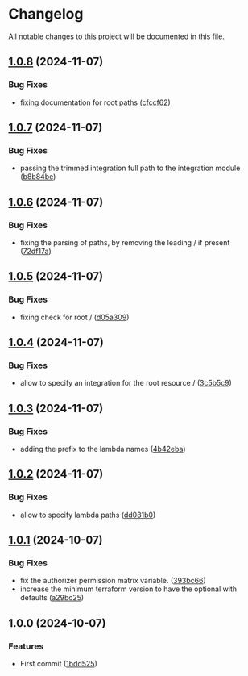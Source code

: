 # Changelog

All notable changes to this project will be documented in this file.

## [1.0.8](https://github.com/KevinDeNotariis/terraform-aws-rest-apigateway/compare/v1.0.7...v1.0.8) (2024-11-07)


### Bug Fixes

* fixing documentation for root paths ([cfccf62](https://github.com/KevinDeNotariis/terraform-aws-rest-apigateway/commit/cfccf62f0f476f5d4cff5745ecd21eff1aaf290b))

## [1.0.7](https://github.com/KevinDeNotariis/terraform-aws-rest-apigateway/compare/v1.0.6...v1.0.7) (2024-11-07)


### Bug Fixes

* passing the trimmed integration full path to the integration module ([b8b84be](https://github.com/KevinDeNotariis/terraform-aws-rest-apigateway/commit/b8b84be64f6509e1433719539541077cc0a56f8c))

## [1.0.6](https://github.com/KevinDeNotariis/terraform-aws-rest-apigateway/compare/v1.0.5...v1.0.6) (2024-11-07)


### Bug Fixes

* fixing the parsing of paths, by removing the leading / if present ([72df17a](https://github.com/KevinDeNotariis/terraform-aws-rest-apigateway/commit/72df17a7f343646a4644fe47f26bd059e8169f10))

## [1.0.5](https://github.com/KevinDeNotariis/terraform-aws-rest-apigateway/compare/v1.0.4...v1.0.5) (2024-11-07)


### Bug Fixes

* fixing check for root / ([d05a309](https://github.com/KevinDeNotariis/terraform-aws-rest-apigateway/commit/d05a309758480d8c2304d39ee3e1172f6f928560))

## [1.0.4](https://github.com/KevinDeNotariis/terraform-aws-rest-apigateway/compare/v1.0.3...v1.0.4) (2024-11-07)


### Bug Fixes

* allow to specify an integration for the root resource / ([3c5b5c9](https://github.com/KevinDeNotariis/terraform-aws-rest-apigateway/commit/3c5b5c9e31ca5716ad64e6db36122261ba7d02e5))

## [1.0.3](https://github.com/KevinDeNotariis/terraform-aws-rest-apigateway/compare/v1.0.2...v1.0.3) (2024-11-07)


### Bug Fixes

* adding the prefix to the lambda names ([4b42eba](https://github.com/KevinDeNotariis/terraform-aws-rest-apigateway/commit/4b42ebad339338ca5c7b37a848f582901e026d05))

## [1.0.2](https://github.com/KevinDeNotariis/terraform-aws-rest-apigateway/compare/v1.0.1...v1.0.2) (2024-11-07)


### Bug Fixes

* allow to specify lambda paths ([dd081b0](https://github.com/KevinDeNotariis/terraform-aws-rest-apigateway/commit/dd081b0e7e0a8e93c84effe2ab050a4e59b15611))

## [1.0.1](https://github.com/KevinDeNotariis/terraform-aws-rest-apigateway/compare/v1.0.0...v1.0.1) (2024-10-07)


### Bug Fixes

* fix the authorizer permission matrix variable. ([393bc66](https://github.com/KevinDeNotariis/terraform-aws-rest-apigateway/commit/393bc6656712316097dfcac325bb6e78d49e1c4e))
* increase the minimum terraform version to have the optional with defaults ([a29bc25](https://github.com/KevinDeNotariis/terraform-aws-rest-apigateway/commit/a29bc25c60ef8c0f4bc3265f8dea365be4c76760))

## 1.0.0 (2024-10-07)


### Features

* First commit ([1bdd525](https://github.com/KevinDeNotariis/terraform-aws-rest-apigateway/commit/1bdd52558a46a08edc4ae194705f414a3419118f))
